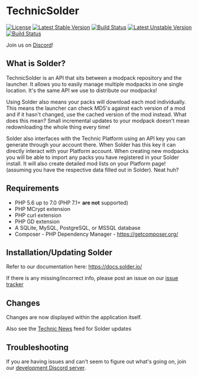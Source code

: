 TechnicSolder
=============

[![License](https://poser.pugx.org/solder/solder/license.svg)](https://packagist.org/packages/solder/solder)
[![Latest Stable Version](https://poser.pugx.org/solder/solder/v/stable.svg)](https://packagist.org/packages/solder/solder) [![Build Status](https://travis-ci.org/TechnicPack/TechnicSolder.svg?branch=master)](https://travis-ci.org/TechnicPack/TechnicSolder)
[![Latest Unstable Version](https://poser.pugx.org/solder/solder/v/unstable.svg)](https://packagist.org/packages/solder/solder) [![Build Status](https://travis-ci.org/TechnicPack/TechnicSolder.svg?branch=dev)](https://travis-ci.org/TechnicPack/TechnicSolder)

Join us on [Discord][discord]!

What is Solder?
--------------

TechnicSolder is an API that sits between a modpack repository and the launcher. It allows you to easily manage multiple modpacks in one single location. It's the same API we use to distribute our modpacks!

Using Solder also means your packs will download each mod individually. This means the launcher can check MD5's against each version of a mod and if it hasn't changed, use the cached version of the mod instead. What does this mean? Small incremental updates to your modpack doesn't mean redownloading the whole thing every time!

Solder also interfaces with the Technic Platform using an API key you can generate through your account there. When Solder has this key it can directly interact with your Platform account. When creating new modpacks you will be able to import any packs you have registered in your Solder install. It will also create detailed mod lists on your Platform page! (assuming you have the respective data filled out in Solder). Neat huh?

Requirements
-------------

* PHP 5.6 up to 7.0 (PHP 7.1+ **are not** supported)
* PHP MCrypt extension
* PHP curl extension
* PHP GD extension
* A SQLite, MySQL, PostgreSQL, or MSSQL database
* Composer - PHP Dependency Manager - <https://getcomposer.org/>

Installation/Updating Solder
-------------

Refer to our documentation here: <https://docs.solder.io/>

If there is any missing/incorrect info, please post an issue on our [issue tracker](https://github.com/TechnicPack/TechnicSolder/issues)

Changes
---------------

Changes are now displayed within the application itself.

Also see the [Technic News](https://www.technicpack.net/article/category/10) feed for Solder updates


Troubleshooting
---------------

If you are having issues and can't seem to figure out what's going on, join our [development Discord server][discord].

[discord]: https://discord.gg/0XSjZibQg6yguy1x
